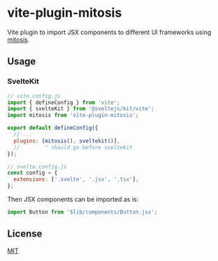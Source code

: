 # vite-plugin-mitosis

Vite plugin to import JSX components to different UI frameworks using [mitosis](https://mitosis.builder.io/docs/overview/).

## Usage

### SvelteKit

```js
// vite.config.js
import { defineConfig } from 'vite';
import { svelteKit } from '@sveltejs/kit/vite';
import mitosis from 'vite-plugin-mitosis';

export default defineConfig({
  // ...
  plugins: [mitosis(), sveltekit()],
  //        ^ should go before sveltekit
});
```

```js
// svelte.config.js
const config = {
  extensions: ['.svelte', '.jsx', '.tsx'],
};
```

Then JSX components can be imported as is:

```js
import Button from '$lib/components/Button.jsx';
```

## License

[MIT](./LICENSE)
